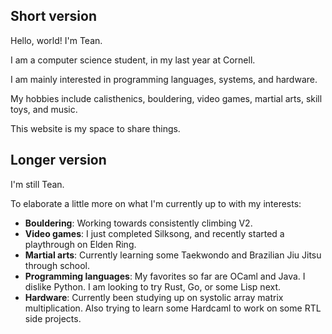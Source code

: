 ## **Short version**

Hello, world! I'm Tean.

I am a computer science student, in my last year at <span class="red-text">Cornell</span>.

I am mainly interested in programming languages, systems, and hardware.

My hobbies include calisthenics, bouldering, video games, martial arts, skill toys, and music.

This website is my space to share things.






## **Longer version**

I'm still Tean.

To elaborate a little more on what I'm currently up to with my interests:
- **Bouldering**: Working towards consistently climbing V2.
- **Video games**: I just completed Silksong, and recently started a playthrough on Elden Ring.
- **Martial arts**: Currently learning some Taekwondo and Brazilian Jiu Jitsu through school.
- **Programming languages**: My favorites so far are OCaml and Java. I dislike Python. I am looking to try Rust, Go, or some Lisp next.
- **Hardware**: Currently been studying up on systolic array matrix multiplication. Also trying to learn some Hardcaml to work on some RTL side projects.


